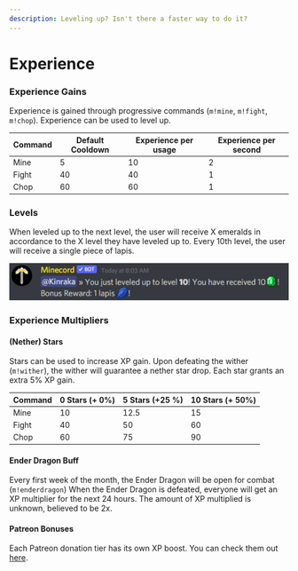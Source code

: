```yaml
---
description: Leveling up? Isn't there a faster way to do it?
---
```


# Experience

### Experience Gains

Experience is gained through progressive commands (`m!mine`, `m!fight`, `m!chop`). Experience can be used to level up.

<table><thead><tr><th>Command</th><th data-type="number">Default Cooldown</th><th data-type="number">Experience per usage</th><th data-type="number">Experience per second</th></tr></thead><tbody><tr><td>Mine</td><td>5</td><td>10</td><td>2</td></tr><tr><td>Fight</td><td>40</td><td>40</td><td>1</td></tr><tr><td>Chop</td><td>60</td><td>60</td><td>1</td></tr></tbody></table>

### Levels

When leveled up to the next level, the user will receive X emeralds in accordance to the X level they have leveled up to. Every 10th level, the user will receive a single piece of lapis.&#x20;

![Fellow player leveling up.](<../.gitbook/assets/image (5) (1) (1).png>)

### Experience Multipliers

#### (Nether) Stars

Stars can be used to increase XP gain. Upon defeating the wither (`m!wither`), the wither will guarantee a nether star drop. Each star grants an extra 5% XP gain.

<table><thead><tr><th>Command</th><th data-type="number">0 Stars (+ 0%)</th><th data-type="number">5 Stars (+25 %)</th><th data-type="number">10 Stars (+ 50%)</th></tr></thead><tbody><tr><td>Mine</td><td>10</td><td>12.5</td><td>15</td></tr><tr><td>Fight</td><td>40</td><td>50</td><td>60</td></tr><tr><td>Chop</td><td>60</td><td>75</td><td>90</td></tr></tbody></table>

#### Ender Dragon Buff

Every first week of the month, the Ender Dragon will be open for combat (`m!enderdragon`) When the Ender Dragon is defeated, everyone will get an XP multiplier for the next 24 hours. The amount of XP multiplied is unknown, believed to be 2x.

#### Patreon Bonuses

Each Patreon donation tier has its own XP boost. You can check them out [here](https://www.patreon.com/panicakr).
